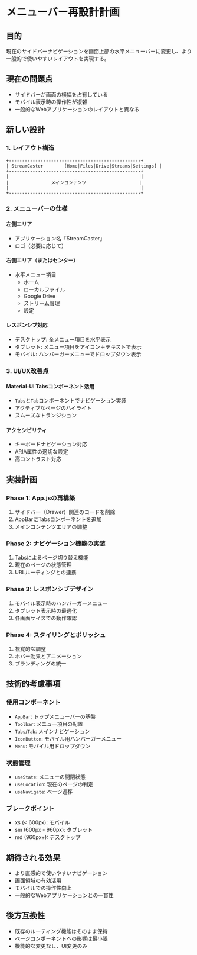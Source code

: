 # メニューバー再設計計画

## 目的

現在のサイドバーナビゲーションを画面上部の水平メニューバーに変更し、より一般的で使いやすいレイアウトを実現する。

## 現在の問題点

- サイドバーが画面の横幅を占有している
- モバイル表示時の操作性が複雑
- 一般的なWebアプリケーションのレイアウトと異なる

## 新しい設計

### 1. レイアウト構造

```
+--------------------------------------------------+
| StreamCaster        [Home|Files|Drive|Streams|Settings] |
+--------------------------------------------------+
|                                                  |
|                メインコンテンツ                    |
|                                                  |
+--------------------------------------------------+
```

### 2. メニューバーの仕様

#### 左側エリア

- アプリケーション名「StreamCaster」
- ロゴ（必要に応じて）

#### 右側エリア（またはセンター）

- 水平メニュー項目
  - ホーム
  - ローカルファイル
  - Google Drive
  - ストリーム管理
  - 設定

#### レスポンシブ対応

- デスクトップ: 全メニュー項目を水平表示
- タブレット: メニュー項目をアイコン＋テキストで表示
- モバイル: ハンバーガーメニューでドロップダウン表示

### 3. UI/UX改善点

#### Material-UI Tabsコンポーネント活用

- `Tabs`と`Tab`コンポーネントでナビゲーション実装
- アクティブなページのハイライト
- スムーズなトランジション

#### アクセシビリティ

- キーボードナビゲーション対応
- ARIA属性の適切な設定
- 高コントラスト対応

## 実装計画

### Phase 1: App.jsの再構築

1. サイドバー（Drawer）関連のコードを削除
2. AppBarにTabsコンポーネントを追加
3. メインコンテンツエリアの調整

### Phase 2: ナビゲーション機能の実装

1. Tabsによるページ切り替え機能
2. 現在のページの状態管理
3. URLルーティングとの連携

### Phase 3: レスポンシブデザイン

1. モバイル表示時のハンバーガーメニュー
2. タブレット表示時の最適化
3. 各画面サイズでの動作確認

### Phase 4: スタイリングとポリッシュ

1. 視覚的な調整
2. ホバー効果とアニメーション
3. ブランディングの統一

## 技術的考慮事項

### 使用コンポーネント

- `AppBar`: トップメニューバーの基盤
- `Toolbar`: メニュー項目の配置
- `Tabs`/`Tab`: メインナビゲーション
- `IconButton`: モバイル用ハンバーガーメニュー
- `Menu`: モバイル用ドロップダウン

### 状態管理

- `useState`: メニューの開閉状態
- `useLocation`: 現在のページの判定
- `useNavigate`: ページ遷移

### ブレークポイント

- xs (< 600px): モバイル
- sm (600px - 960px): タブレット
- md (960px+): デスクトップ

## 期待される効果

- より直感的で使いやすいナビゲーション
- 画面領域の有効活用
- モバイルでの操作性向上
- 一般的なWebアプリケーションとの一貫性

## 後方互換性

- 既存のルーティング機能はそのまま保持
- ページコンポーネントへの影響は最小限
- 機能的な変更なし、UI変更のみ
